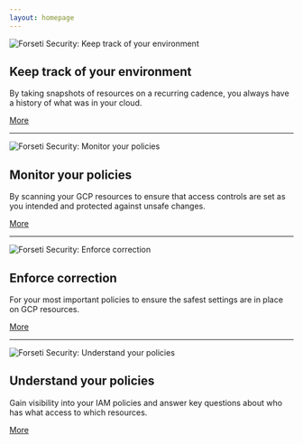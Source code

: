 ```yaml
---
layout: homepage
---
```

<div class="promo-rows">
  <div class="promo-row row">
    <div class="container">
      <div class="promo-image col-md-2 col-md-offset-1 col-sm-3">
        <img src="{{ site.baseurl }}/images/site/icons/forseti-visibility-icon.svg" class="img-responsive" alt="Forseti Security: Keep track of your environment">
      </div>
      <div class="promo-text col-md-6 col-sm-9">
        <h2 class="text-primary">Keep track of your environment</h2>
        <p>
          By taking snapshots of resources on a recurring cadence, you always have a history of what was in your cloud.
        </p>
        <a class="btn btn-link" href="{{ site.baseurl }}{% link _docs/latest/configure/inventory/index.md %}">More</a>
      </div>
    </div>
  </div>
  <hr />
  <div class="promo-row row">
    <div class="container">
      <div class="promo-image col-md-2 col-md-push-9 col-sm-3 col-sm-push-9">
        <img src="{{ site.baseurl }}/images/site/icons/forseti-detection-icon.svg" class="img-responsive" alt="Forseti Security: Monitor your policies">
      </div>
      <div class="promo-text col-md-6 col-md-pull-2 col-md-offset-3 col-sm-9 col-sm-pull-3">
        <h2 class="text-primary">Monitor your policies</h2>
        <p>
          By scanning your GCP resources to ensure that access controls are set as you intended and protected against unsafe changes. 
        </p>
        <a class="btn btn-link" href="{{ site.baseurl }}{% link _docs/latest/configure/scanner/index.md %}">More</a>
      </div>
    </div>
  </div>
  <hr />
  <div class="promo-row row">
    <div class="container">
      <div class="promo-image col-md-2 col-md-offset-1 col-sm-3">
        <img src="{{ site.baseurl }}/images/site/icons/forseti-enforcement-icon.svg" class="img-responsive" alt="Forseti Security: Enforce correction">
      </div>
      <div class="promo-text col-md-6 col-sm-9">
        <h2 class="text-primary">Enforce correction</h2>
        <p>
          For your most important policies to ensure the safest settings are in place on GCP resources.
        </p>
        <a class="btn btn-link" href="{{ site.baseurl }}{% link _docs/latest/configure/enforcer/index.md %}">More</a>
      </div>
    </div>
  </div>
  <hr />
  <div class="promo-row row">
    <div class="container">
      <div class="promo-image col-md-2 col-md-push-9 col-sm-3 col-sm-push-9">
        <img src="{{ site.baseurl }}/images/site/icons/forseti-explain-icon.svg" class="img-responsive" alt="Forseti Security: Understand your policies">
      </div>
      <div class="promo-text col-md-6 col-md-pull-2 col-md-offset-3 col-sm-9 col-sm-pull-3">
        <h2 class="text-primary">Understand your policies</h2>
        <p>
          Gain visibility into your IAM policies and answer key questions about who has what access to which resources.
        </p>
        <a class="btn btn-link" href="{{ site.baseurl }}{% link _docs/latest/configure/explain/index.md %}">More</a>
      </div>
    </div>
  </div>
</div>
